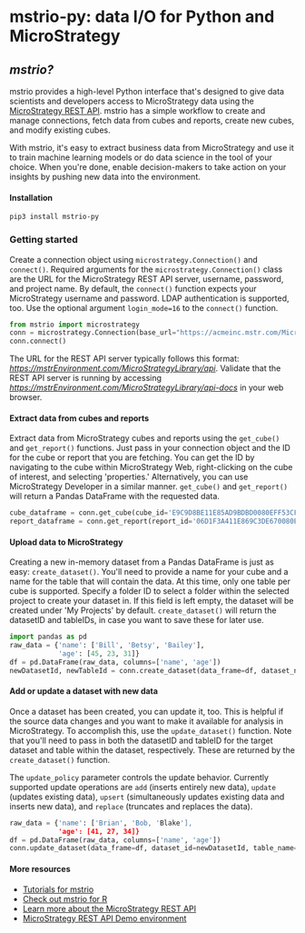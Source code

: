 # mstrio-py: data I/O for Python and MicroStrategy

## *mstrio?*
mstrio provides a high-level Python interface that's designed to give data scientists and developers access to MicroStrategy data using the [MicroStrategy REST API](https://lw.microstrategy.com/msdz/MSDL/GARelease_Current/docs/projects/RESTSDK/Content/topics/REST_API/REST_API.htm). mstrio has a simple workflow to create and manage connections, fetch data from cubes and reports, create new cubes, and modify existing cubes.

With mstrio, it's easy to extract business data from MicroStrategy and use it to train machine learning models or do data science in the tool of your choice. When you're done, enable decision-makers to take action on your insights by pushing new data into the environment.

#### Installation
```
pip3 install mstrio-py
```
### Getting started
Create a connection object using `microstrategy.Connection()` and `connect()`.  Required arguments for the `microstrategy.Connection()` class are the URL for the MicroStrategy REST API server, username, password, and project name. By default, the `connect()` function expects your MicroStrategy username and password. LDAP authentication is supported, too. Use the optional argument `login_mode=16` to the `connect()` function.

```python
from mstrio import microstrategy
conn = microstrategy.Connection(base_url="https://acmeinc.mstr.com/MicroStrategyLibrary/api", username="myUsername", password="myPassword", project_name="Acme, Inc. Analytics")
conn.connect()
```
The URL for the REST API server typically follows this format: _https://mstrEnvironment.com/MicroStrategyLibrary/api_. Validate that the REST API server is running by accessing _https://mstrEnvironment.com/MicroStrategyLibrary/api-docs_ in your web browser.


#### Extract data from cubes and reports
Extract data from MicroStrategy cubes and reports using the `get_cube()` and `get_report()` functions. Just pass in your connection object and the ID for the cube or report that you are fetching. You can get the ID by navigating to the cube within MicroStrategy Web, right-clicking on the cube of interest, and selecting 'properties.' Alternatively, you can use MicroStrategy Developer in a similar manner. `get_cube()` and `get_report()` will return a Pandas DataFrame with the requested data.

```python
cube_dataframe = conn.get_cube(cube_id='E9C9D8BE11E85AD9BDBD0080EFF53CF8')
report_dataframe = conn.get_report(report_id='06D1F3A411E869C3DE670080EF259221')
```

#### Upload data to MicroStrategy
Creating a new in-memory dataset from a Pandas DataFrame is just as easy: `create_dataset()`. You'll need to provide a name for your cube and a name for the table that will contain the data. At this time, only one table per cube is supported. Specify a folder ID to select a folder within the selected project to create your dataset in. If this field is left empty, the dataset will be created under 'My Projects' by default.  `create_dataset()` will return the datasetID and tableIDs, in case you want to save these for later use.

```python
import pandas as pd
raw_data = {'name': ['Bill', 'Betsy', 'Bailey'],
            'age': [45, 23, 31]}
df = pd.DataFrame(raw_data, columns=['name', 'age'])
newDatasetId, newTableId = conn.create_dataset(data_frame=df, dataset_name='Employees', table_name='Ages', folder_id='6754D7F64A716FE5CD40289333C68148')
```

#### Add or update a dataset with new data
Once a dataset has been created, you can update it, too. This is helpful if the source data changes and you want to make it available for analysis in MicroStrategy. To accomplish this, use the `update_dataset()` function. Note that you'll need to pass in both the datasetID and tableID for the target dataset and table within the dataset, respectively. These are returned by the `create_dataset()` function.

The `update_policy` parameter controls the update behavior. Currently supported update operations are `add` (inserts entirely new data), `update` (updates existing data), `upsert` (simultaneously updates existing data and inserts new data), and `replace` (truncates and replaces the data).

```python
raw_data = {'name': ['Brian', 'Bob, 'Blake'],
            'age': [41, 27, 34]}
df = pd.DataFrame(raw_data, columns=['name', 'age'])
conn.update_dataset(data_frame=df, dataset_id=newDatasetId, table_name='Ages', update_policy='add')
```

#### More resources
- [Tutorials for mstrio](https://community.microstrategy.com/s/topic/0TO44000000AJ2dGAG/python-r-u108)
- [Check out mstrio for R](https://github.com/MicroStrategy/mstrio)
- [Learn more about the MicroStrategy REST API](https://lw.microstrategy.com/msdz/MSDL/GARelease_Current/docs/projects/RESTSDK/Content/topics/REST_API/REST_API.htm)
- [MicroStrategy REST API Demo environment](https://demo.microstrategy.com/MicroStrategyLibrary/api-docs/index.html)
